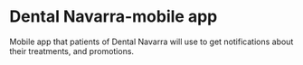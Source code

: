 Dental Navarra-mobile app
======

Mobile app that patients of Dental Navarra will use to get notifications about their treatments, and promotions.